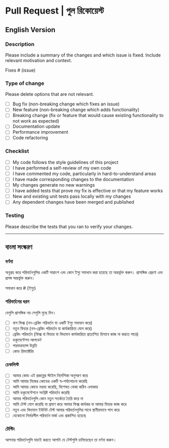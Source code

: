 # Pull Request | পুল রিকোয়েস্ট

## English Version

### Description
Please include a summary of the changes and which issue is fixed. Include relevant motivation and context.

Fixes # (issue)

### Type of change
Please delete options that are not relevant.

- [ ] Bug fix (non-breaking change which fixes an issue)
- [ ] New feature (non-breaking change which adds functionality)
- [ ] Breaking change (fix or feature that would cause existing functionality to not work as expected)
- [ ] Documentation update
- [ ] Performance improvement
- [ ] Code refactoring

### Checklist
- [ ] My code follows the style guidelines of this project
- [ ] I have performed a self-review of my own code
- [ ] I have commented my code, particularly in hard-to-understand areas
- [ ] I have made corresponding changes to the documentation
- [ ] My changes generate no new warnings
- [ ] I have added tests that prove my fix is effective or that my feature works
- [ ] New and existing unit tests pass locally with my changes
- [ ] Any dependent changes have been merged and published

### Testing
Please describe the tests that you ran to verify your changes.

---

## বাংলা সংস্করণ

### বর্ণনা
অনুগ্রহ করে পরিবর্তনগুলির একটি সারাংশ এবং কোন ইস্যু সমাধান করা হয়েছে তা অন্তর্ভুক্ত করুন। প্রাসঙ্গিক প্রেরণা এবং প্রসঙ্গ অন্তর্ভুক্ত করুন।

সমাধান করে # (ইস্যু)

### পরিবর্তনের ধরন
যেগুলি প্রাসঙ্গিক নয় সেগুলি মুছে দিন।

- [ ] বাগ ফিক্স (নন-ব্রেকিং পরিবর্তন যা একটি ইস্যু সমাধান করে)
- [ ] নতুন ফিচার (নন-ব্রেকিং পরিবর্তন যা কার্যকারিতা যোগ করে)
- [ ] ব্রেকিং পরিবর্তন (ফিক্স বা ফিচার যা বিদ্যমান কার্যকারিতা প্রত্যাশিত হিসাবে কাজ না করতে পারে)
- [ ] ডকুমেন্টেশন আপডেট
- [ ] পারফরম্যান্স উন্নতি
- [ ] কোড রিফ্যাক্টরিং

### চেকলিস্ট
- [ ] আমার কোড এই প্রকল্পের স্টাইল নির্দেশিকা অনুসরণ করে
- [ ] আমি আমার নিজের কোডের একটি স্ব-পর্যালোচনা করেছি
- [ ] আমি আমার কোডে মন্তব্য করেছি, বিশেষত বোঝা কঠিন এলাকায়
- [ ] আমি ডকুমেন্টেশনে সংশ্লিষ্ট পরিবর্তন করেছি
- [ ] আমার পরিবর্তনগুলি কোন নতুন সতর্কতা তৈরি করে না
- [ ] আমি টেস্ট যোগ করেছি যা প্রমাণ করে আমার ফিক্স কার্যকর বা আমার ফিচার কাজ করে
- [ ] নতুন এবং বিদ্যমান ইউনিট টেস্ট আমার পরিবর্তনগুলির সাথে স্থানীয়ভাবে পাস করে
- [ ] যেকোনো নির্ভরশীল পরিবর্তন মার্জ এবং প্রকাশিত হয়েছে

### টেস্টিং
আপনার পরিবর্তনগুলি যাচাই করতে আপনি যে টেস্টগুলি চালিয়েছেন তা বর্ণনা করুন।

